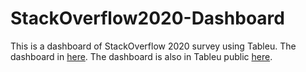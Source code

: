 # StackOverflow2020-Dashboard
This is a dashboard of StackOverflow 2020 survey using Tableu.
The dashboard in [here](https://mohamadalissa.github.io/StackOverflow2020-Dashboard/). 
The dashboard is also in Tableu public [here](https://public.tableau.com/views/StackOverflow2020/Dashboard1?:language=en-US&:display_count=n&:origin=viz_share_link).
